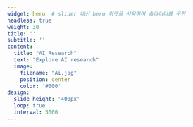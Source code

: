 ```yaml
---
widget: hero  # slider 대신 hero 위젯을 사용하여 슬라이더를 구현
headless: true
weight: 30
title: ''
subtitle: ''
content:
  title: "AI Research"
  text: "Explore AI research"
  image:
    filename: "Ai.jpg" 
    position: center
    color: '#000'
design:
  slide_height: '400px'
  loop: true
  interval: 5000
---
```

